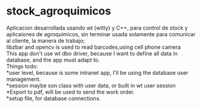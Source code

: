# stock_agroquimicos
Aplicacion desarrollada usando wt (witty) y C++, para control de stock y aplicaiones de agroquimicos, sin terminar usada solamente para comunicar al cliente, la manera de trabajo;<br>
libzbar and opencv is used to read barcodes,using  cell phone camera<br>
This app don't use wt dbo driver, because I want to define all data in database, and the app must adapt to.<br>
Things todo:<br>
*user level, because is some intranet app, I'll be using the database user management.<br>
*session maybe son class with user data, or built in wt user session<br>
*Export to pdf, will be used to send the work order.<br>
*setup file, for database connections.<br>

